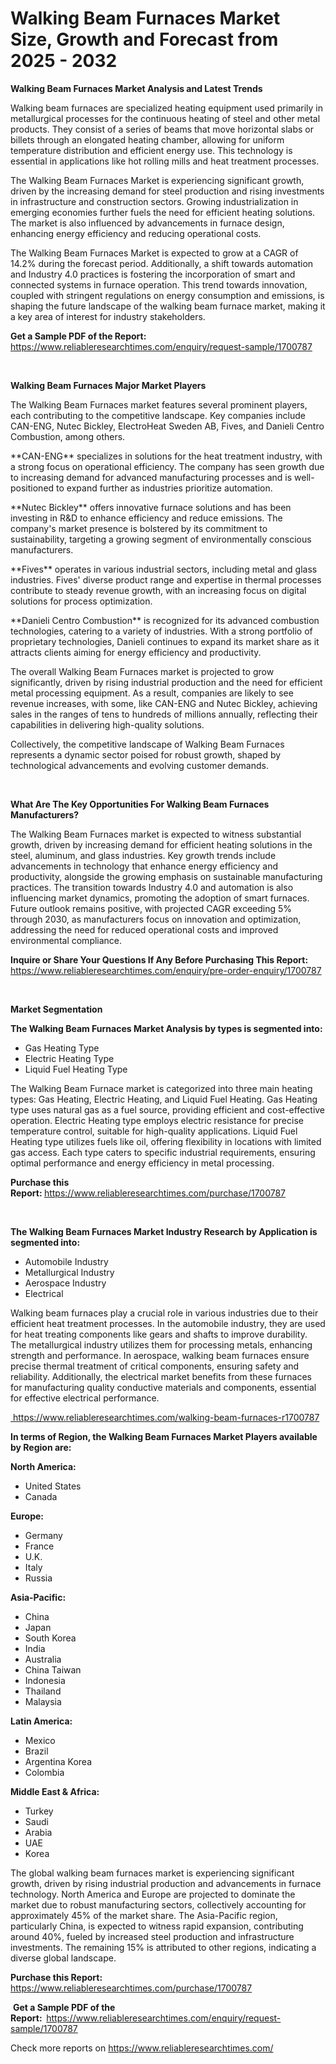 <p><h1>Walking Beam Furnaces Market Size, Growth and Forecast from 2025 - 2032</h1></p><p><strong>Walking Beam Furnaces Market Analysis and Latest Trends</strong></p>
<p><p>Walking beam furnaces are specialized heating equipment used primarily in metallurgical processes for the continuous heating of steel and other metal products. They consist of a series of beams that move horizontal slabs or billets through an elongated heating chamber, allowing for uniform temperature distribution and efficient energy use. This technology is essential in applications like hot rolling mills and heat treatment processes.</p><p>The Walking Beam Furnaces Market is experiencing significant growth, driven by the increasing demand for steel production and rising investments in infrastructure and construction sectors. Growing industrialization in emerging economies further fuels the need for efficient heating solutions. The market is also influenced by advancements in furnace design, enhancing energy efficiency and reducing operational costs.</p><p>The Walking Beam Furnaces Market is expected to grow at a CAGR of 14.2% during the forecast period. Additionally, a shift towards automation and Industry 4.0 practices is fostering the incorporation of smart and connected systems in furnace operation. This trend towards innovation, coupled with stringent regulations on energy consumption and emissions, is shaping the future landscape of the walking beam furnace market, making it a key area of interest for industry stakeholders.</p></p>
<p><strong>Get a Sample PDF of the Report:&nbsp;</strong> <a href="https://www.reliableresearchtimes.com/enquiry/request-sample/1700787?utm_campaign=3522&utm_medium=2&utm_source=Github&utm_content=ia&utm_term=27032025&utm_id=walking-beam-furnaces">https://www.reliableresearchtimes.com/enquiry/request-sample/1700787</a></p>
<p>&nbsp;</p>
<p><strong>Walking Beam Furnaces Major Market Players</strong></p>
<p><p>The Walking Beam Furnaces market features several prominent players, each contributing to the competitive landscape. Key companies include CAN-ENG, Nutec Bickley, ElectroHeat Sweden AB, Fives, and Danieli Centro Combustion, among others.</p><p>**CAN-ENG** specializes in solutions for the heat treatment industry, with a strong focus on operational efficiency. The company has seen growth due to increasing demand for advanced manufacturing processes and is well-positioned to expand further as industries prioritize automation.</p><p>**Nutec Bickley** offers innovative furnace solutions and has been investing in R&D to enhance efficiency and reduce emissions. The company's market presence is bolstered by its commitment to sustainability, targeting a growing segment of environmentally conscious manufacturers.</p><p>**Fives** operates in various industrial sectors, including metal and glass industries. Fives' diverse product range and expertise in thermal processes contribute to steady revenue growth, with an increasing focus on digital solutions for process optimization.</p><p>**Danieli Centro Combustion** is recognized for its advanced combustion technologies, catering to a variety of industries. With a strong portfolio of proprietary technologies, Danieli continues to expand its market share as it attracts clients aiming for energy efficiency and productivity.</p><p>The overall Walking Beam Furnaces market is projected to grow significantly, driven by rising industrial production and the need for efficient metal processing equipment. As a result, companies are likely to see revenue increases, with some, like CAN-ENG and Nutec Bickley, achieving sales in the ranges of tens to hundreds of millions annually, reflecting their capabilities in delivering high-quality solutions.</p><p>Collectively, the competitive landscape of Walking Beam Furnaces represents a dynamic sector poised for robust growth, shaped by technological advancements and evolving customer demands.</p></p>
<p>&nbsp;</p>
<p><strong>What Are The Key Opportunities For Walking Beam Furnaces Manufacturers?</strong></p>
<p><p>The Walking Beam Furnaces market is expected to witness substantial growth, driven by increasing demand for efficient heating solutions in the steel, aluminum, and glass industries. Key growth trends include advancements in technology that enhance energy efficiency and productivity, alongside the growing emphasis on sustainable manufacturing practices. The transition towards Industry 4.0 and automation is also influencing market dynamics, promoting the adoption of smart furnaces. Future outlook remains positive, with projected CAGR exceeding 5% through 2030, as manufacturers focus on innovation and optimization, addressing the need for reduced operational costs and improved environmental compliance.</p></p>
<p><strong>Inquire or Share Your Questions If Any Before Purchasing This Report:</strong> <a href="https://www.reliableresearchtimes.com/enquiry/pre-order-enquiry/1700787?utm_campaign=3522&utm_medium=2&utm_source=Github&utm_content=ia&utm_term=27032025&utm_id=walking-beam-furnaces">https://www.reliableresearchtimes.com/enquiry/pre-order-enquiry/1700787</a></p>
<p>&nbsp;</p>
<p><strong>Market Segmentation</strong></p>
<p><strong>The Walking Beam Furnaces Market Analysis by types is segmented into:</strong></p>
<p><ul><li>Gas Heating Type</li><li>Electric Heating Type</li><li>Liquid Fuel Heating Type</li></ul></p>
<p><p>The Walking Beam Furnace market is categorized into three main heating types: Gas Heating, Electric Heating, and Liquid Fuel Heating. Gas Heating type uses natural gas as a fuel source, providing efficient and cost-effective operation. Electric Heating type employs electric resistance for precise temperature control, suitable for high-quality applications. Liquid Fuel Heating type utilizes fuels like oil, offering flexibility in locations with limited gas access. Each type caters to specific industrial requirements, ensuring optimal performance and energy efficiency in metal processing.</p></p>
<p><strong>Purchase this Report:&nbsp;</strong><a href="https://www.reliableresearchtimes.com/purchase/1700787?utm_campaign=3522&utm_medium=2&utm_source=Github&utm_content=ia&utm_term=27032025&utm_id=walking-beam-furnaces">https://www.reliableresearchtimes.com/purchase/1700787</a></p>
<p>&nbsp;</p>
<p><strong>The Walking Beam Furnaces Market Industry Research by Application is segmented into:</strong></p>
<p><ul><li>Automobile Industry</li><li>Metallurgical Industry</li><li>Aerospace Industry</li><li>Electrical</li></ul></p>
<p><p>Walking beam furnaces play a crucial role in various industries due to their efficient heat treatment processes. In the automobile industry, they are used for heat treating components like gears and shafts to improve durability. The metallurgical industry utilizes them for processing metals, enhancing strength and performance. In aerospace, walking beam furnaces ensure precise thermal treatment of critical components, ensuring safety and reliability. Additionally, the electrical market benefits from these furnaces for manufacturing quality conductive materials and components, essential for effective electrical performance.</p></p>
<p><a href="https://www.reliableresearchtimes.com/walking-beam-furnaces-r1700787?utm_campaign=3522&utm_medium=2&utm_source=Github&utm_content=ia&utm_term=27032025&utm_id=walking-beam-furnaces">&nbsp;https://www.reliableresearchtimes.com/walking-beam-furnaces-r1700787</a></p>
<p><strong>In terms of Region, the Walking Beam Furnaces Market Players available by Region are:</strong></p>
<p>
    <p> <strong> North America: </strong>
        <ul>
            <li>United States</li>
            <li>Canada</li>
        </ul>
        </p> 
    <p> <strong> Europe: </strong>
        <ul>
            <li>Germany</li>
            <li>France</li>
            <li>U.K.</li>
            <li>Italy</li>
            <li>Russia</li>
        </ul>
        </p> 
    <p> <strong> Asia-Pacific: </strong>
        <ul>
            <li>China</li>
            <li>Japan</li>
            <li>South Korea</li>
            <li>India</li>
            <li>Australia</li>
            <li>China Taiwan</li>
            <li>Indonesia</li>
            <li>Thailand</li>
            <li>Malaysia</li>
        </ul>
        </p> 
    <p> <strong> Latin America: </strong>
        <ul>
            <li>Mexico</li>
            <li>Brazil</li>
            <li>Argentina Korea</li>
            <li>Colombia</li>
        </ul>
        </p> 
    <p> <strong> Middle East & Africa: </strong>
        <ul>
            <li>Turkey</li>
            <li>Saudi</li>
            <li>Arabia</li>
            <li>UAE</li>
            <li>Korea</li>
        </ul>
    </p>
    </p>
<p><p>The global walking beam furnaces market is experiencing significant growth, driven by rising industrial production and advancements in furnace technology. North America and Europe are projected to dominate the market due to robust manufacturing sectors, collectively accounting for approximately 45% of the market share. The Asia-Pacific region, particularly China, is expected to witness rapid expansion, contributing around 40%, fueled by increased steel production and infrastructure investments. The remaining 15% is attributed to other regions, indicating a diverse global landscape.</p></p>
<p><strong>Purchase this Report: </strong><a href="https://www.reliableresearchtimes.com/purchase/1700787?utm_campaign=3522&utm_medium=2&utm_source=Github&utm_content=ia&utm_term=27032025&utm_id=walking-beam-furnaces">https://www.reliableresearchtimes.com/purchase/1700787</a></p>
<p>&nbsp;<strong>Get a Sample PDF of the Report:&nbsp;&nbsp;</strong><a href="https://www.reliableresearchtimes.com/enquiry/request-sample/1700787?utm_campaign=3522&utm_medium=2&utm_source=Github&utm_content=ia&utm_term=27032025&utm_id=walking-beam-furnaces">https://www.reliableresearchtimes.com/enquiry/request-sample/1700787</a></p>
<p><strong></strong></p>
<p>Check more reports on <a href="https://www.reliableresearchtimes.com/?utm_campaign=3522&utm_medium=2&utm_source=Github&utm_content=ia&utm_term=27032025&utm_id=walking-beam-furnaces">https://www.reliableresearchtimes.com/</a></p>